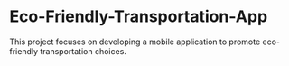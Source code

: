 # Eco-Friendly-Transportation-App
This project focuses on developing a mobile application to promote eco-friendly transportation choices. 
